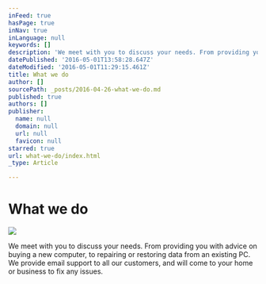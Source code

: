 ```yaml
---
inFeed: true
hasPage: true
inNav: true
inLanguage: null
keywords: []
description: 'We meet with you to discuss your needs. From providing you with advice on buying a new computer, to repairing or restoring data from an existing PC. We provide email support to all our customers, and will come to your home or business to fix any issues.'
datePublished: '2016-05-01T13:58:28.647Z'
dateModified: '2016-05-01T11:29:15.461Z'
title: What we do
author: []
sourcePath: _posts/2016-04-26-what-we-do.md
published: true
authors: []
publisher:
  name: null
  domain: null
  url: null
  favicon: null
starred: true
url: what-we-do/index.html
_type: Article

---
```

# What we do
![](https://the-grid-user-content.s3-us-west-2.amazonaws.com/5337dc8d-9b33-441a-9db9-31adeed0f0aa.jpg)

We meet with you to discuss your needs. From providing you with advice on buying a new computer, to repairing or restoring data from an existing PC. We provide email support to all our customers, and will come to your home or business to fix any issues.